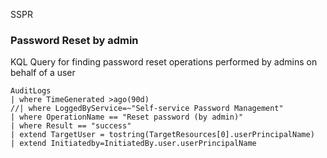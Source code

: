 SSPR
### Password Reset by admin
KQL Query for finding password reset operations performed by admins on behalf of a user

```
AuditLogs
| where TimeGenerated >ago(90d)
//| where LoggedByService=~"Self-service Password Management"
| where OperationName == "Reset password (by admin)"
| where Result == "success"
| extend TargetUser = tostring(TargetResources[0].userPrincipalName)
| extend Initiatedby=InitiatedBy.user.userPrincipalName
```

